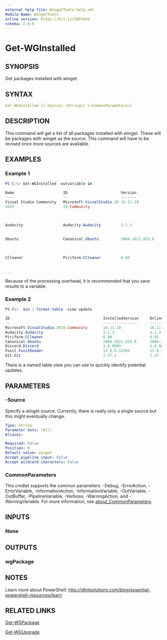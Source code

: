```yaml
---
external help file: WingetTools-help.xml
Module Name: WingetTools
online version: https://bit.ly/38Ps9nb
schema: 2.0.0
---
```


# Get-WGInstalled

## SYNOPSIS

Get packages installed with winget.

## SYNTAX

```yaml
Get-WGInstalled [[-Source] <String>] [<CommonParameters>]
```

## DESCRIPTION

This command will get a list of all packages installed with winget. These will be packages with winget as the source. This command will have to be revised once more sources are available.

## EXAMPLES

### Example 1

```powershell
PS C:\> Get-WGInstalled -outvariable in

Name                      ID                        Version             Description
----                      --                        -------             -----------
Visual Studio Community   Microsoft.VisualStudio.20 16.11.10            The Community edition of Visual Studio, an
2019                      19.Community                                  integrated development environment (IDE) from
                                                                        Microsoft.  Individual developers have no
                                                                        restrictions on their use of the Community
                                                                        edition.
Audacity                  Audacity.Audacity         3.1.3               Audacity is a free, easy-to-use, multi-track
                                                                        audio editor and recorder for Windows, macOS,
                                                                        GNU/Linux and other operating systems.
Ubuntu                    Canonical.Ubuntu          2004.2021.825.0     Ubuntu on Windows allows you to use Ubuntu
                                                                        Terminal and run Ubuntu command line
                                                                        utilities including bash, ssh, git, apt and
                                                                        many more. This is the latest LTS release.
CCleaner                  Piriform.CCleaner         6.00                CCleaner is a utility used to clean
                                                                        potentially unwanted files and invalid
                                                                        Windows Registry entries from a computer.
...
```

Because of the processing overhead, it is recommended that you save results to a variable.

### Example 2

```powershell
PS C\>  $in | format-table -view update

ID                                          InstalledVersion     OnlineVersion        Update
--                                          ----------------     -------------        ------
Microsoft.VisualStudio.2019.Community       16.11.10             16.11.17             True
Audacity.Audacity                           3.1.3                3.1.3                False
Piriform.CCleaner                           6.00                 6.01                 True
Canonical.Ubuntu                            2004.2021.825.0      2004.2021.825.0      False
Discord.Discord                             1.0.9003             1.0.9005             True
Foxit.FoxitReader                           12.0.0.12394         12.0.1.12430         True
Git.Git                                     2.37.1               2.37.1               False
```

There is a named table view you can use to quickly identify potential updates.

## PARAMETERS

### -Source

Specify a winget source. Currently, there is really only a single source but this might eventually change.

```yaml
Type: String
Parameter Sets: (All)
Aliases:

Required: False
Position: 0
Default value: winget
Accept pipeline input: False
Accept wildcard characters: False
```

### CommonParameters

This cmdlet supports the common parameters: -Debug, -ErrorAction, -ErrorVariable, -InformationAction, -InformationVariable, -OutVariable, -OutBuffer, -PipelineVariable, -Verbose, -WarningAction, and -WarningVariable. For more information, see [about_CommonParameters](http://go.microsoft.com/fwlink/?LinkID=113216).

## INPUTS

### None

## OUTPUTS

### wgPackage

## NOTES

Learn more about PowerShell:
http://jdhitsolutions.com/blog/essential-powershell-resources/learn

## RELATED LINKS

[Get-WGPackage](Get-WGPackage.md)

[Get-WGUpgrade](Get-WGUpgrade.md)
